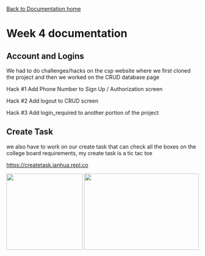 [Back to Documentation home](../DOPHOME)

# Week 4 documentation


## Account and Logins
We had to do challenges/hacks on the csp website where we first cloned the project and then we worked on the CRUD database page

Hack #1 Add Phone Number to Sign Up / Authorization screen

Hack #2 Add logout to CRUD screen

Hack #3 Add login_required to another portion of the project

## Create Task
we also have to work on our create task that can check all the boxes on the college board requirements, my create task is a tic tac toe

https://createtask.ianhua.repl.co

<img src="https://user-images.githubusercontent.com/89225478/164327948-50ed3ca3-afa2-4cf5-b8a8-bd0056acacb4.png" width="200" height="200">

<img src="https://user-images.githubusercontent.com/89225478/164328143-387a768d-5b50-4689-9dc1-9574dbfcd271.png" width="300" height="200">

